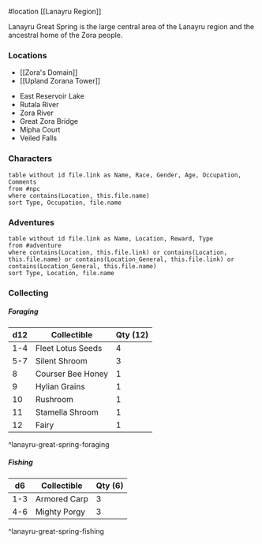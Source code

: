 #location [[Lanayru Region]]

Lanayru Great Spring is the large central area of the Lanayru region and the ancestral home of the Zora people.

### Locations

- [[Zora's Domain]]
- [[Upland Zorana Tower]]
* East Reservoir Lake
* Rutala River
* Zora River
* Great Zora Bridge
* Mipha Court
* Veiled Falls

### Characters
```dataview
table without id file.link as Name, Race, Gender, Age, Occupation, Comments
from #npc
where contains(Location, this.file.name)
sort Type, Occupation, file.name
```

### Adventures
```dataview
table without id file.link as Name, Location, Reward, Type
from #adventure
where contains(Location, this.file.link) or contains(Location, this.file.name) or contains(Location_General, this.file.link) or contains(Location_General, this.file.name)
sort Type, Location, file.name
```

### Collecting

##### Foraging

| d12 | Collectible       | Qty (12) |
| --- | ----------------- | -------- |
| 1-4 | Fleet Lotus Seeds | 4        |
| 5-7 | Silent Shroom     | 3        |
| 8   | Courser Bee Honey | 1        |
| 9   | Hylian Grains     | 1        |
| 10  | Rushroom          | 1        |
| 11  | Stamella Shroom   | 1        |
| 12  | Fairy             | 1        |
^lanayru-great-spring-foraging

##### Fishing

| d6  | Collectible  | Qty (6) |
| --- | ------------ | ------- |
| 1-3 | Armored Carp | 3       |
| 4-6 | Mighty Porgy | 3       |
^lanayru-great-spring-fishing
